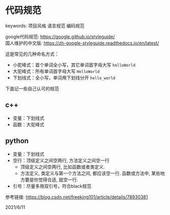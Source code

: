 # 代码规范

keywords: 项目风格 语言规范 编码规范  

google代码规范: https://google.github.io/styleguide/  
国人维护的中文版: https://zh-google-styleguide.readthedocs.io/en/latest/  

这是常见的几种命名方式：  
- 小驼峰式：首个单词全小写，其它单词首字母大写 `helloWorld`  
- 大驼峰式：所有单词首字母大写 `HelloWorld`  
- 下划线式：全小写，单词用下划线分开 `hello_world`  

下面记一些自己认可的规范  


## c++
- 变量：下划线式  
- 函数：大驼峰式  


## python
- 变量：下划线式  
- 空行：顶级定义之间空两行, 方法定义之间空一行  
  - 顶级定义之间空两行, 比如函数或者类定义.  
  - 方法定义, 类定义与第一个方法之间, 都应该空一行. 函数或方法中, 某些地方要是你觉得合适, 就空一行.  
- 引号：尽量多用双引号，符合black规范  

参考链接: https://blog.csdn.net/freeking101/article/details/78930381  


2021/6/11  
